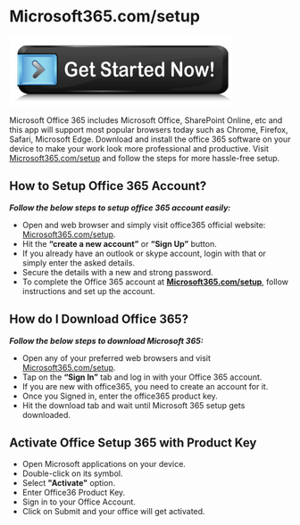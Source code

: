 # Microsoft365.com/setup 

[![Microsoft365.com/setup](get-started.png)](https://microsoft365setup.webconnectus.com)

Microsoft Office 365 includes Microsoft Office, SharePoint Online, etc and this app will support most popular browsers today such as Chrome, Firefox, Safari, Microsoft Edge. Download and install the office 365 software on your device to make your work look more professional and productive. Visit [Microsoft365.com/setup](https://365setup.github.io/) and follow the steps for more hassle-free setup.

## How to Setup Office 365 Account?

**_Follow the below steps to setup office 365 account easily:_**

* Open and web browser and simply visit office365 official website: [Microsoft365.com/setup](https://365setup.github.io/). 
* Hit the **“create a new account”** or **“Sign Up”** button. 
* If you already have an outlook or skype account, login with that or simply enter the asked details.
* Secure the details with a new and strong password.
* To complete the Office 365 account at **[Microsoft365.com/setup](https://365setup.github.io/)**, follow instructions and set up the account.

## How do I Download Office 365?

**_Follow the below steps to download Microsoft 365:_**

* Open any of your preferred web browsers and visit [Microsoft365.com/setup](https://365setup.github.io/).
* Tap on the **“Sign In”** tab and log in with your Office 365 account.
* If you are new with office365, you need to create an account for it.
* Once you Signed in, enter the office365 product key.
* Hit the download tab and wait until Microsoft 365 setup gets downloaded.

## Activate Office Setup 365 with Product Key

* Open Microsoft applications on your device.
* Double-click on its symbol.
* Select **"Activate"** option.
* Enter Office36 Product Key.
* Sign in to your Office Account.
* Click on Submit and your office will get activated.
